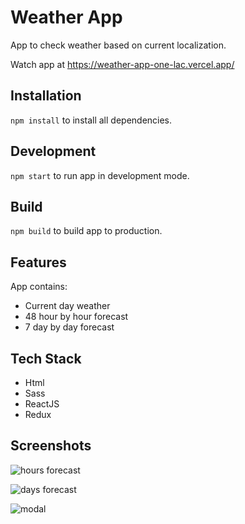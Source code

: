 # Weather App

App to check weather based on current localization.

Watch app at https://weather-app-one-lac.vercel.app/

## Installation

`npm install` to install all dependencies.

## Development

`npm start` to run app in development mode.

## Build 

`npm build` to build app to production.

## Features 

App contains:
- Current day weather
- 48 hour by hour forecast
- 7 day by day forecast

## Tech Stack

- Html
- Sass
- ReactJS
- Redux

## Screenshots

![hours forecast](https://user-images.githubusercontent.com/74624831/173191198-f3d03440-980a-44f2-9f94-12e2b6c8a05c.png)

![days forecast](https://user-images.githubusercontent.com/74624831/173191232-af5eccdc-358b-4a9b-956e-154be5c5afe9.png)

![modal](https://user-images.githubusercontent.com/74624831/173191252-8a957e05-0cbb-4602-9b11-24998c1e36e4.png)
